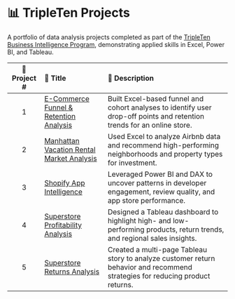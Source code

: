 # 📊 TripleTen Projects

A portfolio of data analysis projects completed as part of the [TripleTen Business Intelligence Program](https://tripleten.com), demonstrating applied skills in Excel, Power BI, and Tableau.

| 🚀 Project # | 📁 Title | 📝 Description |
| :---------: | :----------------------------------------------- | :------------------------------------------------------------------------------------------------------------------ |
| 1 | [E-Commerce Funnel & Retention Analysis](./ecommerce_funnel_retention_analysis) | Built Excel-based funnel and cohort analyses to identify user drop-off points and retention trends for an online store. |
| 2 | [Manhattan Vacation Rental Market Analysis](./manhattan_vacation_rental_market_analysis) | Used Excel to analyze Airbnb data and recommend high-performing neighborhoods and property types for investment. |
| 3 | [Shopify App Intelligence](./appstore_intelligence_shopify) | Leveraged Power BI and DAX to uncover patterns in developer engagement, review quality, and app store performance. |
| 4 | [Superstore Profitability Analysis](./super_store_profitability_analysis) | Designed a Tableau dashboard to highlight high- and low-performing products, return trends, and regional sales insights. |
| 5 | [Superstore Returns Analysis](./superstore_returns_analysis) | Created a multi-page Tableau story to analyze customer return behavior and recommend strategies for reducing product returns. |
